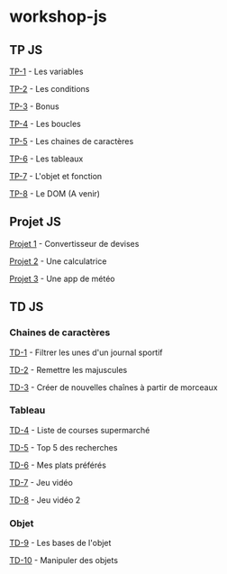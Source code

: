 # workshop-js

## TP JS
[TP-1](tp-1-variables.md) - Les variables

[TP-2](tp-2-conditions.md) - Les conditions

[TP-3](tp-3-bonus.md) - Bonus

[TP-4](tp-4-boucles.md) - Les boucles

[TP-5](tp-5-chaines-caracteres.md) - Les chaines de caractères

[TP-6](tp-6-tableaux.md) - Les tableaux

[TP-7](tp-7-objet-et-fontion.md) - L'objet et fonction

[TP-8](tp-8-dom.md) - Le DOM (A venir)


## Projet JS

[Projet 1](projet-convertisseur.md) - Convertisseur de devises

[Projet 2](projet-calculatrice.md) - Une calculatrice

[Projet 3](projet-meteo.md) - Une app de météo


## TD JS
### Chaines de caractères

[TD-1](filter-title-newspaper.md) - Filtrer les unes d'un journal sportif

[TD-2](reset-capital-letters.md) - Remettre les majuscules


[TD-3](making-new-strings-from-old-parts.md) - Créer de nouvelles chaînes à partir de morceaux

### Tableau
[TD-4](shopping-list.md) - Liste de courses supermarché

[TD-5](top-5-search-engine.md) - Top 5 des recherches

[TD-6](meal.md) - Mes plats préférés

[TD-7](video-game.md) - Jeu vidéo

[TD-8](video-game2.md) - Jeu vidéo 2

### Objet

[TD-9](base-object.md) - Les bases de l'objet

[TD-10](poo.md) - Manipuler des objets
